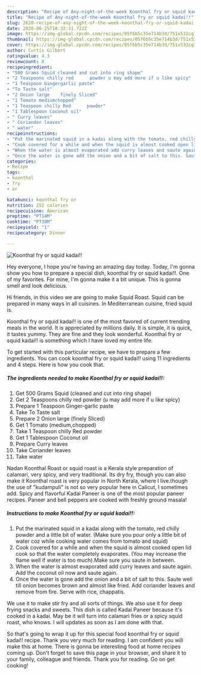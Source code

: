 ```yaml
---
description: "Recipe of Any-night-of-the-week Koonthal fry or squid kadai!!"
title: "Recipe of Any-night-of-the-week Koonthal fry or squid kadai!!"
slug: 2620-recipe-of-any-night-of-the-week-koonthal-fry-or-squid-kadai
date: 2020-06-25T18:32:11.722Z
image: https://img-global.cpcdn.com/recipes/05f6b5c35e714b3d/751x532cq70/koonthal-fry-or-squid-kadai-recipe-main-photo.jpg
thumbnail: https://img-global.cpcdn.com/recipes/05f6b5c35e714b3d/751x532cq70/koonthal-fry-or-squid-kadai-recipe-main-photo.jpg
cover: https://img-global.cpcdn.com/recipes/05f6b5c35e714b3d/751x532cq70/koonthal-fry-or-squid-kadai-recipe-main-photo.jpg
author: Curtis Gilbert
ratingvalue: 4.3
reviewcount: 8
recipeingredient:
- "500 Grams Squid cleaned and cut into ring shape"
- "2 Teaspoons chilly red      powder u may add more if u like spicy"
- "1 Teaspoon Gingergarlic paste"
- "To Taste salt"
- "2 Onion large    finely Sliced"
- "1 Tomato mediumchopped"
- "1 Teaspoon chilly Red      powder"
- "1 Tablespoon Coconut oil"
- " Curry leaves"
- " Coriander leaves"
- " water"
recipeinstructions:
- "Put the marinated squid in a kadai along with the tomato, red chilly powder and a little bit of water. (Make sure you pour only a little bit of water coz while cooking water comes from tomato and squid)"
- "Cook covered for a while and when the squid is almost cooked open lid cook so that the water completely evaporates. (You may increase the flame well if water is too much).Make sure you saute in between."
- "When the water is almost evaporated add curry leaves and saute again. Add the coconut oil now and saute again."
- "Once the water is gone add the onion and a bit of salt to this. Saute well till onion becomes brown and almost like fried. Add coriander leaves and remove from fire. Serve with rice, chappatis."
categories:
- Recipe
tags:
- koonthal
- fry
- or

katakunci: koonthal fry or 
nutrition: 252 calories
recipecuisine: American
preptime: "PT14M"
cooktime: "PT30M"
recipeyield: "1"
recipecategory: Dinner

---
```



![Koonthal fry or squid kadai!!](https://img-global.cpcdn.com/recipes/05f6b5c35e714b3d/751x532cq70/koonthal-fry-or-squid-kadai-recipe-main-photo.jpg)

Hey everyone, I hope you're having an amazing day today. Today, I'm gonna show you how to prepare a special dish, koonthal fry or squid kadai!!. One of my favorites. For mine, I'm gonna make it a bit unique. This is gonna smell and look delicious.

Hi friends, in this video we are going to make Squid Roast. Squid can be prepared in many ways in all cuisines. In Mediterranean cuisine, fried squid is.

Koonthal fry or squid kadai!! is one of the most favored of current trending meals in the world. It is appreciated by millions daily. It is simple, it is quick, it tastes yummy. They are fine and they look wonderful. Koonthal fry or squid kadai!! is something which I have loved my entire life.


To get started with this particular recipe, we have to prepare a few ingredients. You can cook koonthal fry or squid kadai!! using 11 ingredients and 4 steps. Here is how you cook that.

<!--inarticleads1-->

##### The ingredients needed to make Koonthal fry or squid kadai!!:

1. Get 500 Grams Squid (cleaned and cut into ring shape)
1. Get 2 Teaspoons chilly red      powder (u may add more if u like spicy)
1. Prepare 1 Teaspoon Ginger-garlic paste
1. Take To Taste salt
1. Prepare 2 Onion large    (finely Sliced)
1. Get 1 Tomato (medium,chopped)
1. Take 1 Teaspoon chilly Red      powder
1. Get 1 Tablespoon Coconut oil
1. Prepare  Curry leaves
1. Take  Coriander leaves
1. Take  water


Nadan Koonthal Roast or squid roast is a Kerala style preparation of calamari, very spicy, and very traditional. Its dry fry, though you can also make it Koonthal roast is very popular in North Kerala, where I live.though the use of &#34;kudampuli&#34; is not so very popular here in Calicut, I sometimes add. Spicy and flavorful Kadai Paneer is one of the most popular paneer recipes. Paneer and bell peppers are cooked with freshly ground masala! 

<!--inarticleads2-->

##### Instructions to make Koonthal fry or squid kadai!!:

1. Put the marinated squid in a kadai along with the tomato, red chilly powder and a little bit of water. (Make sure you pour only a little bit of water coz while cooking water comes from tomato and squid)
1. Cook covered for a while and when the squid is almost cooked open lid cook so that the water completely evaporates. (You may increase the flame well if water is too much).Make sure you saute in between.
1. When the water is almost evaporated add curry leaves and saute again. Add the coconut oil now and saute again.
1. Once the water is gone add the onion and a bit of salt to this. Saute well till onion becomes brown and almost like fried. Add coriander leaves and remove from fire. Serve with rice, chappatis.


We use it to make stir fry and all sorts of things. We also use it for deep frying snacks and sweets. This dish is called Kadai Paneer because it&#39;s cooked in a kadai. May be it will turn into calamari fries or a spicy squid roast, who knows. I will updates as soon as I am done with that. 

So that's going to wrap it up for this special food koonthal fry or squid kadai!! recipe. Thank you very much for reading. I am confident you will make this at home. There is gonna be interesting food at home recipes coming up. Don't forget to save this page in your browser, and share it to your family, colleague and friends. Thank you for reading. Go on get cooking!
